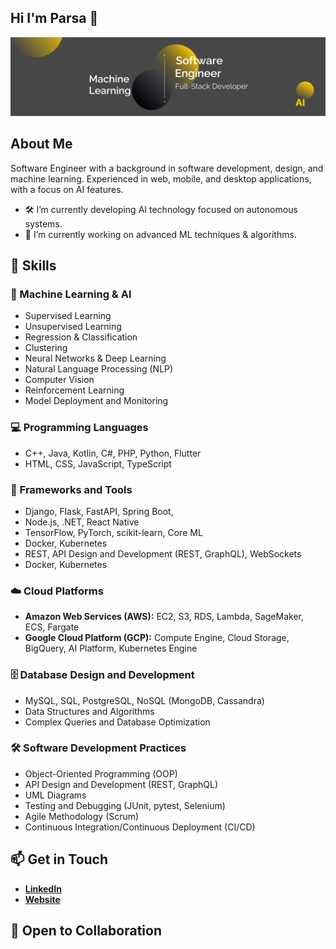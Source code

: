 ## Hi I'm Parsa 👋


<img src="https://raw.githubusercontent.com/parsabanaei/parsabanaei/master/banner.png" alt="Banner about Parsa Banaei">


## About Me
Software Engineer with a background in software development, design, and machine learning. Experienced in web, mobile, and desktop applications, with a focus on AI features.

- 🛠️ I’m currently developing AI technology focused on autonomous systems.
- 🧬 I’m currently working on advanced ML techniques & algorithms. 


## 🔧 Skills
### 🤖 Machine Learning & AI
- Supervised Learning
- Unsupervised Learning
- Regression & Classification
- Clustering
- Neural Networks & Deep Learning
- Natural Language Processing (NLP)
- Computer Vision
- Reinforcement Learning
- Model Deployment and Monitoring

### 💻 Programming Languages
- C++, Java, Kotlin, C#, PHP, Python, Flutter
- HTML, CSS, JavaScript, TypeScript

### 🧰 Frameworks and Tools
- Django, Flask, FastAPI, Spring Boot,
- Node.js, .NET, React Native
- TensorFlow, PyTorch, scikit-learn, Core ML
- Docker, Kubernetes
- REST, API Design and Development (REST, GraphQL), WebSockets
- Docker, Kubernetes

### ☁️ Cloud Platforms
- **Amazon Web Services (AWS):** EC2, S3, RDS, Lambda, SageMaker, ECS, Fargate
- **Google Cloud Platform (GCP):** Compute Engine, Cloud Storage, BigQuery, AI Platform, Kubernetes Engine

### 🗄 Database Design and Development
- MySQL, SQL, PostgreSQL, NoSQL (MongoDB, Cassandra)
- Data Structures and Algorithms
- Complex Queries and Database Optimization

### 🛠️ Software Development Practices
- Object-Oriented Programming (OOP)
- API Design and Development (REST, GraphQL)
- UML Diagrams
- Testing and Debugging (JUnit, pytest, Selenium)
- Agile Methodology (Scrum)
- Continuous Integration/Continuous Deployment (CI/CD)



## 📫 Get in Touch
- **[LinkedIn](https://www.linkedin.com/in/parsa-b-b30034157/)**
- **[Website](https://nmind.ai/)**

## 🤝 Open to Collaboration
